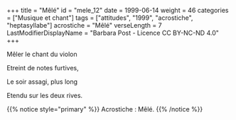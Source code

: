 +++
title = "Mêlé"
id = "mele_12"
date = 1999-06-14
weight = 46
categories = ["Musique et chant"]
tags = ["attitudes", "1999", "acrostiche", "heptasyllabe"]
acrostiche = "Mêlé"
verseLength = 7
LastModifierDisplayName = "Barbara Post - Licence CC BY-NC-ND 4.0"
+++

Mêler le chant du violon

Etreint de notes furtives,

Le soir assagi, plus long

Etendu sur les deux rives.

{{% notice style="primary" %}}
Acrostiche : Mêlé.
{{% /notice %}}
